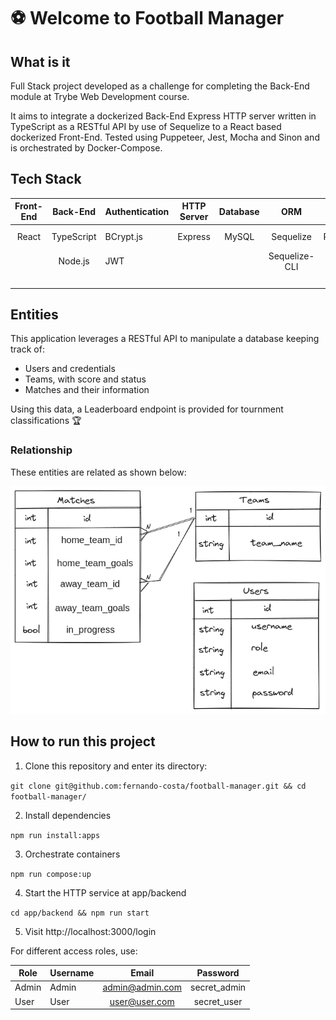 # ⚽ Welcome to Football Manager

## What is it

Full Stack project developed as a challenge for completing the Back-End module at Trybe Web Development course.

It aims to integrate a dockerized Back-End Express HTTP server written in TypeScript as a RESTful API by use of Sequelize to a React based dockerized Front-End. Tested using Puppeteer, Jest, Mocha and Sinon and is orchestrated by Docker-Compose.

## Tech Stack

| Front-End | Back-End   | Authentication | HTTP Server | Database | ORM           | Testing   | Packaging | Orchestration  |
|:---------:|:----------:|----------------|:-----------:|:--------:|:-------------:|:---------:|:---------:|:--------------:|
| React     | TypeScript | BCrypt.js      | Express     | MySQL    | Sequelize     | Puppeteer | Docker    | Docker-Compose |
|           | Node.js    | JWT            |             |          | Sequelize-CLI | Jest      | NPM       |                |
|           |            |                |             |          |               | Mocha     |           |                |

## Entities

This application leverages a RESTful API to manipulate a database keeping track of:

- Users and credentials
- Teams, with score and status
- Matches and their information

Using this data, a Leaderboard endpoint is provided for tournment classifications 🏆

### Relationship

These entities are related as shown below:

![Entity Relation Diagram](previews/entity_relations_diagram.png)

## How to run this project

1. Clone this repository and enter its directory:

``
git clone git@github.com:fernando-costa/football-manager.git && cd football-manager/
``

2. Install dependencies

``
npm run install:apps
``

3. Orchestrate containers

``
npm run compose:up
``

4. Start the HTTP service at app/backend

``
cd app/backend && npm run start
``

5. Visit http://localhost:3000/login

For different access roles, use:

| Role  | Username | Email           | Password     |
|-------|----------|:---------------:|:------------:|
| Admin | Admin    | admin@admin.com | secret_admin |
| User  | User     | user@user.com   | secret_user  |
